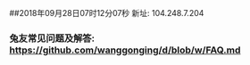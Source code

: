 ##2018年09月28日07时12分07秒 新址: 104.248.7.204
### 兔友常见问题及解答: https://github.com/wanggonging/d/blob/w/FAQ.md
